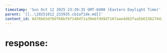 ```yaml
---
timestamp: 'Sun Oct 12 2025 23:39:35 GMT-0400 (Eastern Daylight Time)'
parent: '[[..\20251012_233935.cb1af1de.md]]'
content_id: 6d76b65d70df68bf6f140df1a39e6fd49d7167aae4d02faa5b63362744266256
---
```


# response:
